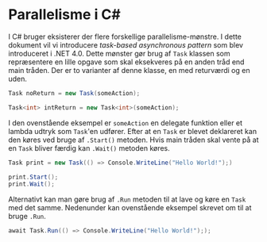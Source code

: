 # Parallelisme i C#
I C# bruger eksisterer der flere forskellige parallelisme-mønstre. I dette dokument vil vi introducere _task-based asynchronous pattern_ som blev introduceret i .NET 4.0. Dette mønster gør brug af `Task` klassen som repræsentere en lille opgave som skal eksekveres på en anden tråd end main tråden. Der er to varianter af denne klasse, en med returværdi og en uden.
```csharp
Task noReturn = new Task(someAction);

Task<int> intReturn = new Task<int>(someAction);
```
I den ovenstående eksempel er `someAction` en delegate funktion eller et lambda udtryk som `Task`'en udfører. Efter at en `Task` er blevet deklareret kan den køres ved bruge af `.Start()` metoden. Hvis main tråden skal vente på at en `Task` bliver færdig kan `.Wait()` metoden køres.
```csharp
Task print = new Task(() => Console.WriteLine("Hello World!");)

print.Start();
print.Wait();
```
Alternativt kan man gøre brug af `.Run` metoden til at lave og køre en `Task` med det samme. Nedenunder kan ovenstående eksempel skrevet om til at bruge `.Run`.
```csharp
await Task.Run(() => Console.WriteLine("Hello World!"););
```
